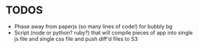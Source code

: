 TODOS
=====
* Phase away from paperjs (so many lines of code!) for bubbly bg
* Script (node or python? ruby?) that will compile pieces of app into single js file and single css file and push diff'd files to S3
